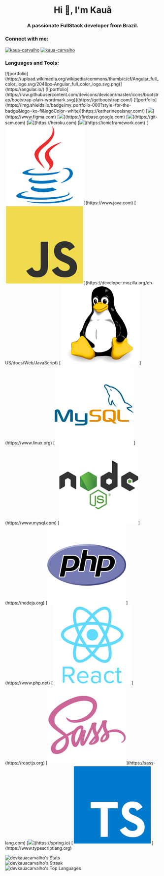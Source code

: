 <h1 align="center">Hi 👋, I'm Kauã</h1>
<h3 align="center">A passionate FullStack developer from Brazil.</h3>

<h3 align="left">Connect with me:</h3>
<p align="left">
<a href="https://linkedin.com/in/kaua-carvalho" target="blank"><img align="center" src="https://upload.wikimedia.org/wikipedia/commons/thumb/8/81/LinkedIn_icon.svg/2048px-LinkedIn_icon.svg.png" alt="kaua-carvalho" height="40" width="40" /></a>
<a href="https://www.instagram.com/string_kaua/" target="blank"><img align="center" src="https://upload.wikimedia.org/wikipedia/commons/thumb/a/a5/Instagram_icon.png/2048px-Instagram_icon.png" alt="kaua-carvalho" height="40" width="40" /></a>
</p>

<h3 align="left">Languages and Tools:</h3>
<p align="left">
[![portfolio](https://upload.wikimedia.org/wikipedia/commons/thumb/c/cf/Angular_full_color_logo.svg/2048px-Angular_full_color_logo.svg.png)](https://angular.io/)
[![portfolio](https://raw.githubusercontent.com/devicons/devicon/master/icons/bootstrap/bootstrap-plain-wordmark.svg)](https://getbootstrap.com/)
[![portfolio](https://img.shields.io/badge/my_portfolio-000?style=for-the-badge&logo=ko-fi&logoColor=white)](https://katherineoelsner.com/)
[<img src="https://www.vectorlogo.zone/logos/figma/figma-icon.svg">](https://www.figma.com)
[<img src="https://www.vectorlogo.zone/logos/firebase/firebase-icon.svg">](https://firebase.google.com)
[<img src="https://www.vectorlogo.zone/logos/git-scm/git-scm-icon.svg">](https://git-scm.com)
[<img src="https://www.vectorlogo.zone/logos/heroku/heroku-icon.svg">](https://heroku.com)
[<img src="https://upload.wikimedia.org/wikipedia/commons/d/d1/Ionic_Logo.svg">](https://ionicframework.com)
[<img src="https://raw.githubusercontent.com/devicons/devicon/master/icons/java/java-original.svg">](https://www.java.com)
[<img src="https://raw.githubusercontent.com/devicons/devicon/master/icons/javascript/javascript-original.svg">](https://developer.mozilla.org/en-US/docs/Web/JavaScript)
[<img src="https://raw.githubusercontent.com/devicons/devicon/master/icons/linux/linux-original.svg">](https://www.linux.org)
[<img src="https://raw.githubusercontent.com/devicons/devicon/master/icons/mysql/mysql-original-wordmark.svg">](https://www.mysql.com)
[<img src="https://raw.githubusercontent.com/devicons/devicon/master/icons/nodejs/nodejs-original-wordmark.svg">](https://nodejs.org)
[<img src="https://raw.githubusercontent.com/devicons/devicon/master/icons/php/php-original.svg">](https://www.php.net)
[<img src="https://raw.githubusercontent.com/devicons/devicon/master/icons/react/react-original-wordmark.svg">](https://reactjs.org)
[<img src="https://raw.githubusercontent.com/devicons/devicon/master/icons/sass/sass-original.svg">](https://sass-lang.com)
[<img src="https://www.vectorlogo.zone/logos/springio/springio-icon.svg">](https://spring.io)
[<img src="https://raw.githubusercontent.com/devicons/devicon/master/icons/typescript/typescript-original.svg">](https://www.typescriptlang.org)

</p>

![devkauacarvalho's Stats](https://github-readme-stats.vercel.app/api?username=devkauacarvalho&theme=gotham&show_icons=true&hide_border=true&count_private=true)<br>
![devkauacarvalho's Streak](https://github-readme-streak-stats.herokuapp.com/?user=devkauacarvalho&theme=gotham&hide_border=true)<br>
![devkauacarvalho's Top Languages](https://github-readme-stats.vercel.app/api/top-langs/?username=devkauacarvalho&theme=gotham&show_icons=true&hide_border=true&layout=compact)<br>
